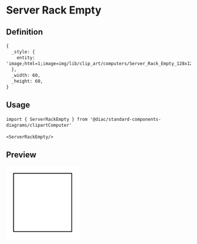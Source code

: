 # Server Rack Empty

## Definition

```
{
  _style: { 
    entity: 'image;html=1;image=img/lib/clip_art/computers/Server_Rack_Empty_128x128.pngstrokeColor=none;',
  },
  _width: 60,
  _height: 60,
}
```

## Usage

```
import { ServerRackEmpty } from '@diac/standard-components-diagrams/clipartComputer'

<ServerRackEmpty/>
```

## Preview

<img src="./server-rack-empty.png" width="200"/>
